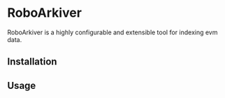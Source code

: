 # RoboArkiver

RoboArkiver is a highly configurable and extensible tool for indexing evm data.

## Installation
<!-- TODO -->

## Usage
<!-- TODO -->